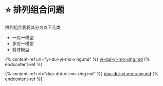 # ⭐ 排列组合问题

排列组合我将其分为以下几类

* 一对一模型
* 多对一模型
* 特殊模型

{% content-ref url="yi-dui-yi-mo-xing.md" %}
[yi-dui-yi-mo-xing.md](yi-dui-yi-mo-xing.md)
{% endcontent-ref %}

{% content-ref url="duo-dui-yi-mo-xing.md" %}
[duo-dui-yi-mo-xing.md](duo-dui-yi-mo-xing.md)
{% endcontent-ref %}
